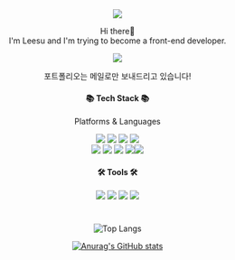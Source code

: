 <div align="center"> 
<img src="https://capsule-render.vercel.app/api?type=wave&color=gradient&customColorList=11&height=150&section=header&fontSize=60&animation=fadeIn" />




Hi there👋   
I'm Leesu and I'm trying to become a front-end developer. 

<a href="https://velog.io/@tnrud4685" target="_blank"><img src="https://img.shields.io/badge/Blog-c25980?style=flat&logo=Velog&logoColor=white"/></a>   
  
포트폴리오는 메일로만 보내드리고 있습니다!


#### 📚 Tech Stack 📚
Platforms & Languages

<div>
  <img src="https://img.shields.io/badge/HTML5-E34F26?style=flat&logo=HTML5&logoColor=white" />
<img src="https://img.shields.io/badge/CSS-1572B6?style=flat&logo=CSS3&logoColor=white" />
<img src="https://img.shields.io/badge/JavaScript-F7DF1E?style=flat&logo=JavaScript&logoColor=white" />
<img src="https://img.shields.io/badge/jQuery-0769AD?style=flat&logo=jQuery&logoColor=white" /></div>

<div
     ><img src="https://img.shields.io/badge/TypeScript-3178C6?style=flat&logo=TypeScript&logoColor=white" />     
  <img src="https://img.shields.io/badge/Next.js-000000?style=flat&logo=Next.js&logoColor=white" />
<img src="https://img.shields.io/badge/React-0088CC?style=flat&logo=React&logoColor=white" />
<img src="https://img.shields.io/badge/Recoil-050505?style=flat&logo=Relay&logoColor=white" /><img src="https://img.shields.io/badge/Node.js-339933?style=flat&logo=Node.js&logoColor=white" /></div>


#### 🛠️ Tools 🛠️
<div> <img src="https://img.shields.io/badge/Visual Studio Code-007ACC?style=flat&logo=Visual Studio Code&logoColor=white" />
  <img src="https://img.shields.io/badge/GitHub-181717?style=flat&logo=GitHub&logoColor=white" />
<img src="https://img.shields.io/badge/Adobe Photoshop-1648c7?style=flat&logo=Adobe Photoshop&logoColor=white" />
<img src="https://img.shields.io/badge/Notion-ffffff?style=flat&logo=Notion&logoColor=black" /></div>
 
#
   ![Top Langs](https://github-readme-stats.vercel.app/api/top-langs/?username=Leesugyoung&layout=compact&theme=default)  
  
  
[![Anurag's GitHub stats](https://github-readme-stats.vercel.app/api?username=Leesugyoung&theme=default&hide=issues,prs)](https://github.com/anuraghazra/github-readme-stats)
  
  

  
</div>



